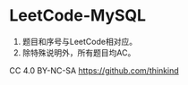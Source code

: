 # LeetCode-MySQL

1. 题目和序号与LeetCode相对应。
2. 除特殊说明外，所有题目均AC。


CC 4.0 BY-NC-SA
https://github.com/thinkind
